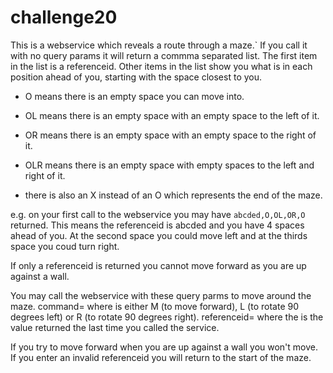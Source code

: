 # challenge20

This is a webservice which reveals a route through a maze.`
If you call it with no query params it will return a commma separated list. The first item in the list is a referenceid. Other items in the list show you what is in each position ahead of you, starting with the space closest to you.

+ O means there is an empty space you can move into.

+ OL means there is an empty space with an empty space to the left of it.

+ OR means there is an empty space with an empty space to the right of it.

+ OLR means there is an empty space with empty spaces to the left and right of it.

+ there is also an X instead of an O which represents the end of the maze.

e.g. on your first call to the webservice you may have `abcded,O,OL,OR,O` returned. This means the referenceid is abcded and you have 4 spaces ahead of you. At the second space you could move left and at the thirds space you coud turn right.

If only a referenceid is returned you cannot move forward as you are up against a wall.

You may call the webservice with these query parms to move around the maze.
command=<command> where <command> is either M (to move forward), L (to rotate 90 degrees left) or R (to rotate 90 degrees right).
referenceid=<referenceid> where the <referenceid> is the value returned the last time you called the service.
  
If you try to move forward when you are up against a wall you won't move. If you enter an invalid referenceid you will return to the start of the maze.  
